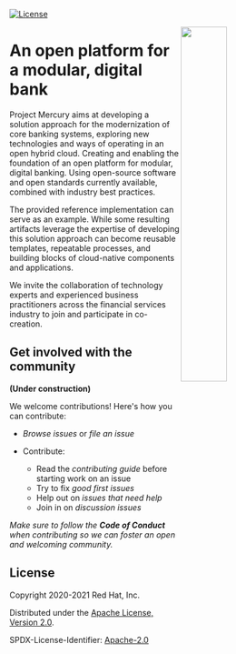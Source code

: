 
[![License](https://img.shields.io/badge/License-Apache%202.0-blue.svg)](https://opensource.org/licenses/Apache-2.0)

<img align="right" width="40%" src="https://avatars3.githubusercontent.com/u/64280816?s=200&v=4">

# An open platform for a modular, digital bank

Project Mercury aims at developing a solution approach for the modernization of core banking systems, exploring new technologies and ways of operating in an open hybrid cloud. Creating and enabling the foundation of an open platform for modular, digital banking. Using open-source software and open standards currently available, combined with industry best practices.

The provided reference implementation can serve as an example. While some resulting artifacts leverage the expertise of developing this solution approach can become reusable templates, repeatable processes, and building blocks of cloud-native components and applications.

We invite the collaboration of technology experts and experienced business practitioners across the financial services industry to join and participate in co-creation.

## Get involved with the community
__(Under construction)__

We welcome contributions! Here's how you can contribute:

* _Browse issues_ or _file an issue_

* Contribute:
   * Read the _contributing guide_ before starting work on an issue
   * Try to fix _good first issues_
   * Help out on _issues that need help_
   * Join in on _discussion issues_

_Make sure to follow the **Code of Conduct** when contributing so we can foster an open and welcoming community._

## License

Copyright 2020-2021 Red Hat, Inc.

Distributed under the [Apache License, Version 2.0](http://www.apache.org/licenses/LICENSE-2.0).

SPDX-License-Identifier: [Apache-2.0](https://spdx.org/licenses/Apache-2.0)
